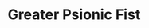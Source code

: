 ---
title: "Greater Psionic Fist"

feat:
  types: ["Psionic"]
  description: |
    You can charge your unarmed strike or natural weapon with additional damage potential.
  prerequisite: |
    Str 13, Psionic Fist, base attack bonus +5.
  benefit: |
    When you use the Psionic Fist feat, your unarmed attack or attack with a natural weapon deals an extra {% die_roll 4 6 0 %} points of damage instead of an extra {% die_roll 2 6 0 %} points.
---